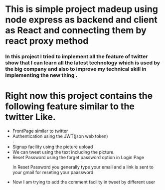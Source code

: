<h1>This is simple project madeup using node express as backend and client as React and connecting them by react proxy method </h1>
<h3>In this project I tried to implement all the feature of twitter show that I can learn all the latest technology which is used by the big company and also to improve my technical skill in implementing the new thing .
<h1>Right now this project contains the following feature similar to the twitter Like.</h1>
<ul>
<li>FrontPage similar to twitter</li>
<li>Authentication using the JWT(json web token)</li>.
<li>Signup facility using the picture upload</li>
<li>We can tweet using the text including the picture.</li>
<li>Reset Password using the forget password option in Login Page</li>
<p>In Reset Password you generally type your email and a link is sent to your gmail for reseting your paassword</p>
<li>Now I am trying to add the comment facility in tweet by different user</li>
</ul>

